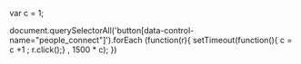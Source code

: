 var c = 1; 

document.querySelectorAll('button[data-control-name="people_connect"]').forEach (function(r){
setTimeout(function(){
c = c +1 ; 
r.click();} , 1500 * c);
})
